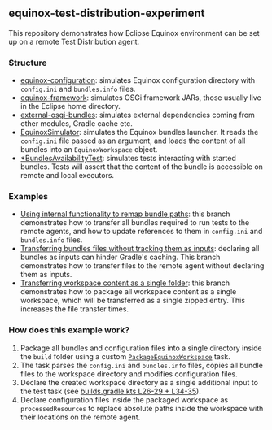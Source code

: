 ## equinox-test-distribution-experiment
This repository demonstrates how Eclipse Equinox environment can be set up on a remote Test Distribution agent.

### Structure
* [equinox-configuration](equinox-configuration): simulates Equinox configuration directory with `config.ini` and `bundles.info` files.
* [equinox-framework](equinox-framework): simulates OSGi framework JARs, those usually live in the Eclipse home directory.
* [external-osgi-bundles](external-osgi-bundles): simulates external dependencies coming from other modules, Gradle cache etc.
* [EquinoxSimulator](lib/src/test/java/io/github/pshevche/equinox/EquinoxSimulator.java): simulates the Equinox bundles launcher. It reads the `config.ini` file passed as an argument, and loads the content of all bundles into an `EquinoxWorkspace` object.
* [*BundlesAvailabilityTest](lib/src/test/java/io/github/pshevche/equinox/BaseBundlesAvailabilityTest.java): simulates tests interacting with started bundles. Tests will assert that the content of the bundle is accessible on remote and local executors.

### Examples
* [Using internal functionality to remap bundle paths](https://github.com/pshevche/equinox-test-distribution-experiment/tree/remap-equinox-config): this branch demonstrates how to transfer all bundles required to run tests to the remote agents, and how to update references to them in `config.ini` and `bundles.info` files.
* [Transferring bundles files without tracking them as inputs](https://github.com/pshevche/equinox-test-distribution-experiment/tree/remap-equinox-config-no-input-tracking): declaring all bundles as inputs can hinder Gradle's caching. This branch demonstrates how to transfer files to the remote agent without declaring them as inputs.
* [Transferring workspace content as a single folder](https://github.com/pshevche/equinox-test-distribution-experiment/tree/remap-equinox-config-single-directory): this branch demonstrates how to package all workspace content as a single workspace, which will be transferred as a single zipped entry. This increases the file transfer times.

### How does this example work?
1. Package all bundles and configuration files into a single directory inside the `build` folder using a custom [`PackageEquinoxWorkspace`](buildSrc/src/main/kotlin/io/github/pshevche/equinox/PackageEquinoxWorkspace.kt) task.
2. The task parses the `config.ini` and `bundles.info` files, copies all bundle files to the workspace directory and modifies configuration files.
3. Declare the created workspace directory as a single additional input to the test task (see [builds.gradle.kts L26-29 + L34-35](lib/build.gradle.kts)).
4. Declare configuration files inside the packaged workspace as `processedResources` to replace absolute paths inside the workspace with their locations on the remote agent. 
